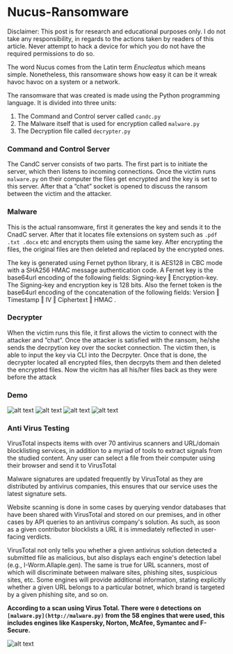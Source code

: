 # Nucus-Ransomware

Disclaimer: This post is for research and educational purposes only. I do not take any responsibility, in regards to the actions taken by readers of this article. Never attempt to hack a device for which you do not have the required permissions to do so.

The word Nucus comes from the Latin term _Enucleatus_ which means simple. Nonetheless, this ransomware shows how easy it can be it wreak havoc havoc on a system or a network.

The ransomware that was created is made using the Python programming language. It is divided into three units:

1.  The Command and Control server called `candc.py`
2.  The Malware itself that is used for encryption called `malware.py`
3.  The Decryption file called `decrypter.py`


### Command and Control Server

The CandC server consists of two parts. The first part is to initiate the server, which
then listens to incoming connections. Once the victim runs `malware.py` on their computer
the files get encrypted and the key is set to this server. After that a ”chat” socket is opened
to discuss the ransom between the victim and the attacker.

### Malware

This is the actual ransomware, first it generates the key and sends it to the CnadC server.
After that it locates file extensions on system such as `.pdf .txt .docx` etc and encrypts them
using the same key. After encrypting the files, the original files are then deleted and replaced
by the encrypted ones.

The key is generated using Fernet python library, it is AES128 in CBC mode with a
SHA256 HMAC message authentication code. A Fernet key is the base64url encoding of the
following fields: Signing-key ‖ Encryption-key. The Signing-key and encryption key is 128
bits. Also the fernet token is the base64url encoding of the concatenation of the following
fields: Version ‖ Timestamp ‖ IV ‖ Ciphertext ‖ HMAC .



### Decrypter

When the victim runs this file, it first allows the victim to connect with the attacker
and ”chat”. Once the attacker is satisfied with the ransom, he/she sends the decrpytion
key over the socket connection. The victim then, is able to input the key via CLI into the
Decrpyter. Once that is done, the decrypter located all encrypted files, then decrpyts them
and then deleted the encrypted files. Now the vicitm has all his/her files back as they were
before the attack

### Demo
![alt text](https://i.imgur.com/CsftzWX.jpg)
![alt text](https://i.imgur.com/flmejfh.jpg)
![alt text](https://i.imgur.com/ygVezlZ.jpg)
![alt text](https://i.imgur.com/ESzXIE3.jpg)


### Anti Virus Testing

VirusTotal inspects items with over 70 antivirus scanners and URL/domain blocklisting services, in addition to a myriad of tools to extract signals from the studied content. Any user can select a file from their computer using their browser and send it to VirusTotal

Malware signatures are updated frequently by VirusTotal as they are distributed by antivirus companies, this ensures that our service uses the latest signature sets.

Website scanning is done in some cases by querying vendor databases that have been shared with VirusTotal and stored on our premises, and in other cases by API queries to an antivirus company's solution. As such, as soon as a given contributor blocklists a URL it is immediately reflected in user-facing verdicts.

VirusTotal not only tells you whether a given antivirus solution detected a submitted file as malicious, but also displays each engine's detection label (e.g., I-Worm.Allaple.gen). The same is true for URL scanners, most of which will discriminate between malware sites, phishing sites, suspicious sites, etc. Some engines will provide additional information, stating explicitly whether a given URL belongs to a particular botnet, which brand is targeted by a given phishing site, and so on.

**According to a scan using Virus Total. There were `0` detections on `[malware.py](http://malware.py)` from the 58 engines that were used, this includes engines like Kaspersky, Norton, McAfee, Symantec and F-Secure.**


![alt text](https://i.imgur.com/K0HmDn1.png)

